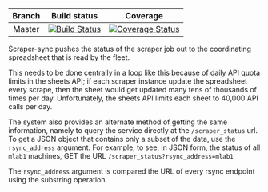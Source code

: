 | Branch | Build status | Coverage |
|:------:|:------------:|:--------:|
| Master | [![Build Status](https://travis-ci.org/m-lab/scraper-sync.svg?branch=master)](https://travis-ci.org/m-lab/scraper-sync) | [![Coverage Status](https://coveralls.io/repos/github/m-lab/scraper-sync/badge.svg?branch=master)](https://coveralls.io/github/m-lab/scraper-sync?branch=master) |

Scraper-sync pushes the status of the scraper job out to the coordinating
spreadsheet that is read by the fleet.

This needs to be done centrally in a loop like this because of daily API quota
limits in the sheets API; if each scraper instance update the spreadsheet every
scrape, then the sheet would get updated many tens of thousands of times per
day.  Unfortunately, the sheets API limits each sheet to 40,000 API calls per
day.

The system also provides an alternate method of getting the same information,
namely to query the service directly at the `/scraper_status` url. To get a JSON
object that contains only a subset of the data, use the `rsync_address`
argument.  For example, to see, in JSON form, the status of all `mlab1`
machines, GET the URL `/scraper_status?rsync_address=mlab1`

The `rsync_address` argument is compared the URL of every rsync endpoint using
the substring operation.
